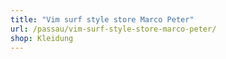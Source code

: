 ```yaml
---
title: "Vim surf style store Marco Peter"
url: /passau/vim-surf-style-store-marco-peter/
shop: Kleidung
---
```

